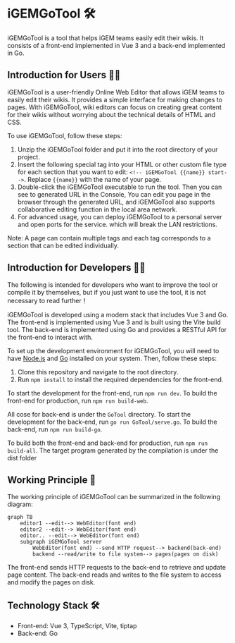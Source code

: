 # iGEMGoTool 🛠️

iGEMGoTool is a tool that helps iGEM teams easily edit their wikis. It consists of a front-end implemented in Vue 3 and a back-end implemented in Go.

## Introduction for Users 🧑‍💼

iGEMGoTool is a user-friendly Online Web Editor that allows iGEM teams to easily edit their wikis. It provides a simple interface for making changes to pages. With iGEMGoTool, wiki editors can focus on creating great content for their wikis without worrying about the technical details of HTML and CSS.

To use iGEMGoTool, follow these steps:

1. Unzip the iGEMGoTool folder and put it into the root directory of your project.
2. Insert the following special tag into your HTML or other custom file type for each section that you want to edit: `<!-- iGEMGoTool {{name}} start-->`. Replace `{{name}}` with the name of your page.
3. Double-click the iGEMGoTool executable to run the tool. Then you can see to generated URL in the Console, You can edit you page in the browser through the generated URL, and iGEMGoTool also supports collaborative editing function in the local area network. 
4. For advanced usage, you can deploy iGEMGoTool to a personal server and open ports for the service. which will break the LAN restrictions.

Note: A page can contain multiple tags and each tag corresponds to a section that can be edited individually.

## Introduction for Developers 🧑‍💻

The following is intended for developers who want to improve the tool or compile it by themselves, but if you just want to use the tool, it is not necessary to read further！

iGEMGoTool is developed using a modern stack that includes Vue 3 and Go. The front-end is implemented using Vue 3 and is built using the Vite build tool. The back-end is implemented using Go and provides a RESTful API for the front-end to interact with.

To set up the development environment for iGEMGoTool, you will need to have [Node.js](https://nodejs.org/) and [Go](https://golang.org/) installed on your system. Then, follow these steps:

1. Clone this repository and navigate to the root directory.
2. Run `npm install` to install the required dependencies for the front-end.

To start the development for the front-end, run `npm run dev`. 
To build the front-end for production, run `npm run build-web`.

All cose for back-end is under the `GoTool` directory. 
To start the development for the back-end, run `go run GoTool/serve.go`. 
To build the back-end, run `npm run build-go`. 

To build both the front-end and back-end for production, run `npm run build-all`.
The target program generated by the compilation is under the dist folder

## Working Principle 📝

The working principle of iGEMGoTool can be summarized in the following diagram:

```mermaid
graph TB
    editor1 --edit--> WebEditor(font end)
    editor2 --edit--> WebEditor(font end)
    editor.. --edit--> WebEditor(font end)
    subgraph iGEMGoTool server
        WebEditor(font end) --send HTTP request--> backend(back-end)
        backend --read/write to file system--> pages(pages on disk)
```

The front-end sends HTTP requests to the back-end to retrieve and update page content. The back-end reads and writes to the file system to access and modify the pages on disk.

## Technology Stack 🛠️

- Front-end: Vue 3, TypeScript, Vite, tiptap
- Back-end: Go 
